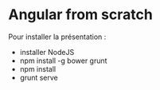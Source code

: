 # Angular from scratch

Pour installer la présentation :
* installer NodeJS
* npm install -g bower grunt
* npm install
* grunt serve

